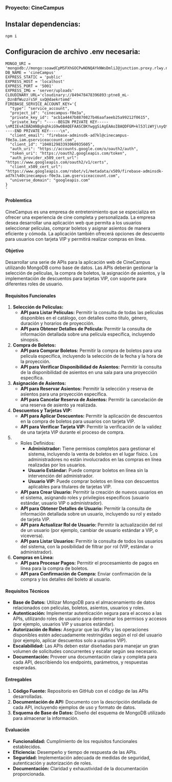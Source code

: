 ### Proyecto: CineCampus

## Instalar dependencias:
```
npm i
```

## Configuracion de archivo .env necesaria:

```
MONGO_URI = 'mongodb://mongo:soawdCpMSFXhGOCPwNONQAYkNWsDmliJ@junction.proxy.rlwy.net:47539/'
DB_NAME = 'cineCampus'
EXPRESS_STATIC = 'public'
EXPRESS_HOST = 'localhost'
EXPRESS_PORT = '5001'
EXPRESS_IMG = 'server/uploads'
CLOUDINARY_URL='cloudinary://849478478396893:ptne8_mL-_DznBfWuzzrs5F_sxQ@daekrtomd'
FIREBASE_SERVICE_ACCOUNT_KEY='{
  "type": "service_account",
  "project_id": "cinecampus-f0e3a",
  "private_key_id": "acb1a4447b8870827b46aafaeeb25a99212f0615",
  "private_key": "-----BEGIN PRIVATE KEY-----\nMIIEvAIBADANBgkqhkiG9w0BAQEFAASCBKYwggSiAgEAAoIBAQDFGM+kl53liWYj\nyQtyMo9E0a0orQDRpnQMZ05hnT/0jJ5p+Xmoz+u4fo+LP2v6MuYQF/fT/6Y1THX2\nRaXMTdbZMS46w5dhpuG8x02xEnKxiZtOAbiS+Lrohl3MoZB6Oc6SBXa8K/Rcxjij\nzmF1q27aDjbxo8qJDbaJFNunjhtGfa0OG7j5YdjlhbNGAGpK0C6afKXo3BGeY0i1\nP7YhVMpdN26tNaCsmi5X5xy0TTdS/ToqZcfUR/9FBcjn3KWlrGF2HMlx+n2wsezY\ncf7uVUzV+bJukWHA9+No4soyc7spi1gY/wL4vlBuLlFnbd3pUJXUbuqIzKoMLHzi\nx6J58GnXAgMBAAECggEAQ7S3N7JBsmUVqjtY7DzEDH7+vddYTayhdtVSDqRHIQnh\nLURe74elUPZg9xOtUwCDGYoyPyg1/18pspTQVLN0l52WZOdlrEz4hLHuVWKh9azw\npcZfklVRV6k4tZ/WkrYi6PRpilCLHAeX02WFAzgF13BEnZOHcrc8OjDpF9DwO7E7\nrc8Np4chab/2PZHkbaEzOwkXtqN4p0WNmFkXa1osde2mlvB7dxcw1kPVhsrw3p6j\nW2ednbSm/lI0NOnRurL1hf7SOqO3sMCC8T5v0dJw8t9v6zWaeBnjq5U2tyDbnLdJ\nbRm8qQm/F+y25fprkZLG7GtzZbP/FKnUNL+fWCjgMQKBgQDx7bwEIkcM6R4FSBJ6\nyDmBbwFaNTpZqHHBSP5RYbWbv0XWUdoqwpAocUJpi3EmDLZILJ0pnGcO825I1Ehq\ntHHN+lOmDlGefCfTiphfcfRU3RRcl4ex6h5gKWWhKhRemyjbDk2WwWfug0GnQbI8\nodpFfodRU6y+rpu5cF2N0vePaQKBgQDQj4q1ARQIGHQY3SUNRiS6JzDlkYzTjNky\nNUpkDMHgti+Vx78udmAJIvXBlSGG0t1unonqvitphlRHck/wV15Y7wdqcVb+1afi\nLeSG+luAbz40I8az5vJ8iJtqactkFroFuwwZdYWd8zRz/WVIPh9aP7/S9ctAeLK9\n+3B7So5HPwKBgHJOhlhZrcJe3s1WCU00D1+liDkMDz7PhLfzeh4PkZQ+Iowp7m/n\nr9877EocFWEJ/pJJahSADn2U7RXCH1kzWtYcoatC9rNwLA0aXfYyzGPQdU9uVTHt\n0V5UEO2+CRPOMdaWgnhpd2bNY5bYRpO5UX0mVF9LrsIFlBRhEALzm/6JAoGAfB+x\n0Z/eqCLFlbanwoqoeRGyDC7fvVfqO/NzXrApAu/qyh2jLqfM6CMiWB/FYFRG7Pr1\n4ftkIt2LcyoZYVTeFdfMdhEWUXwe+oGNrLd7laifQLC6JX+heXRj6qUkI2FTPO3h\neZVz/FkuMonwqVovlqqyI3+dg7VRy7fFbdslakkCgYBQLmaN+PE/1cKvDzhqbs1K\nC6SIiJil9qkU8qIBwwDwrJ8zS1qAFmR21PjC/e45wgCEvw88HdcQ+3Qe27O0V4mj\nPnJC7H58K1Ytkq77bf80B7pJN/shu/0ipCbUUJrMjfg6KL5W/bwxCHjg8gbj9H82\nsyb2qIpIpL4JvDG+cDE5+w==\n-----END PRIVATE KEY-----\n",
  "client_email": "firebase-adminsdk-ad7kl@cinecampus-f0e3a.iam.gserviceaccount.com",
  "client_id": "104012983393060935605",
  "auth_uri": "https://accounts.google.com/o/oauth2/auth",
  "token_uri": "https://oauth2.googleapis.com/token",
  "auth_provider_x509_cert_url": "https://www.googleapis.com/oauth2/v1/certs",
  "client_x509_cert_url": "https://www.googleapis.com/robot/v1/metadata/x509/firebase-adminsdk-ad7kl%40cinecampus-f0e3a.iam.gserviceaccount.com",
  "universe_domain": "googleapis.com"
}
'
```


#### Problemtica

CineCampus es una empresa de entretenimiento que se especializa en ofrecer una experiencia de cine completa y personalizada. La empresa desea desarrollar una aplicación web que permita a los usuarios seleccionar películas, comprar boletos y asignar asientos de manera eficiente y cómoda. La aplicación también ofrecerá opciones de descuento para usuarios con tarjeta VIP y permitirá realizar compras en línea.

#### Objetivo

Desarrollar una serie de APIs para la aplicación web de CineCampus utilizando MongoDB como base de datos. Las APIs deberán gestionar la selección de películas, la compra de boletos, la asignación de asientos, y la implementación de descuentos para tarjetas VIP, con soporte para diferentes roles de usuario.

#### Requisitos Funcionales

1. **Selección de Películas:**
   - **API para Listar Películas:** Permitir la consulta de todas las películas disponibles en el catálogo, con detalles como título, género, duración y horarios de proyección.
   - **API para Obtener Detalles de Película:** Permitir la consulta de información detallada sobre una película específica, incluyendo sinopsis.
2. **Compra de Boletos:**
   - **API para Comprar Boletos:** Permitir la compra de boletos para una película específica, incluyendo la selección de la fecha y la hora de la proyección.
   - **API para Verificar Disponibilidad de Asientos:** Permitir la consulta de la disponibilidad de asientos en una sala para una proyección específica.
3. **Asignación de Asientos:**
   - **API para Reservar Asientos:** Permitir la selección y reserva de asientos para una proyección específica.
   - **API para Cancelar Reserva de Asientos:** Permitir la cancelación de una reserva de asiento ya realizada.
4. **Descuentos y Tarjetas VIP:**
   - **API para Aplicar Descuentos:** Permitir la aplicación de descuentos en la compra de boletos para usuarios con tarjeta VIP.
   - **API para Verificar Tarjeta VIP:** Permitir la verificación de la validez de una tarjeta VIP durante el proceso de compra.
5. - Roles Definidos:
     - **Administrador:** Tiene permisos completos para gestionar el sistema, incluyendo la venta de boletos en el lugar físico. Los administradores no están involucrados en las compras en línea realizadas por los usuarios.
     - **Usuario Estándar:** Puede comprar boletos en línea sin la intervención del administrador.
     - **Usuario VIP:** Puede comprar boletos en línea con descuentos aplicables para titulares de tarjetas VIP.
   - **API para Crear Usuario:** Permitir la creación de nuevos usuarios en el sistema, asignando roles y privilegios específicos (usuario estándar, usuario VIP o administrador).
   - **API para Obtener Detalles de Usuario:** Permitir la consulta de información detallada sobre un usuario, incluyendo su rol y estado de tarjeta VIP.
   - **API para Actualizar Rol de Usuario:** Permitir la actualización del rol de un usuario (por ejemplo, cambiar de usuario estándar a VIP, o viceversa).
   - **API para Listar Usuarios:** Permitir la consulta de todos los usuarios del sistema, con la posibilidad de filtrar por rol (VIP, estándar o administrador).
6. **Compras en Línea:**
   - **API para Procesar Pagos:** Permitir el procesamiento de pagos en línea para la compra de boletos.
   - **API para Confirmación de Compra:** Enviar confirmación de la compra y los detalles del boleto al usuario.

#### Requisitos Técnicos

- **Base de Datos:** Utilizar MongoDB para el almacenamiento de datos relacionados con películas, boletos, asientos, usuarios y roles.
- **Autenticación:** Implementar autenticación segura para el acceso a las APIs, utilizando roles de usuario para determinar los permisos y accesos (por ejemplo, usuarios VIP y usuarios estándar).
- **Autorización de Roles:** Asegurar que las APIs y las operaciones disponibles estén adecuadamente restringidas según el rol del usuario (por ejemplo, aplicar descuentos solo a usuarios VIP).
- **Escalabilidad:** Las APIs deben estar diseñadas para manejar un gran volumen de solicitudes concurrentes y escalar según sea necesario.
- **Documentación:** Proveer una documentación clara y completa para cada API, describiendo los endpoints, parámetros, y respuestas esperadas.

#### Entregables

1. **Código Fuente:** Repositorio en GitHub con el código de las APIs desarrolladas.
2. **Documentación de API:** Documento con la descripción detallada de cada API, incluyendo ejemplos de uso y formato de datos.
3. **Esquema de Base de Datos:** Diseño del esquema de MongoDB utilizado para almacenar la información.

#### Evaluación

- **Funcionalidad:** Cumplimiento de los requisitos funcionales establecidos.
- **Eficiencia:** Desempeño y tiempo de respuesta de las APIs.
- **Seguridad:** Implementación adecuada de medidas de seguridad, autenticación y autorización de roles.
- **Documentación:** Claridad y exhaustividad de la documentación proporcionada.